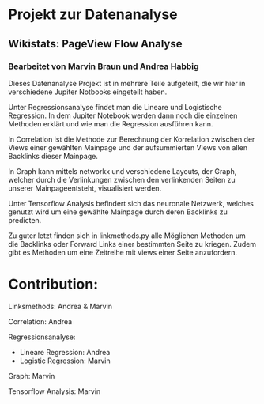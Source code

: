 # Projekt zur Datenanalyse 

## Wikistats: PageView Flow Analyse

### Bearbeitet von Marvin Braun und Andrea Habbig 


Dieses Datenanalyse Projekt ist in mehrere Teile aufgeteilt, 
die wir hier in verschiedene Jupiter Notbooks eingeteilt haben.

Unter Regressionsanalyse findet man die Lineare und Logistische 
Regression. In dem Jupiter Notebook werden dann noch die einzelnen 
Methoden erklärt und wie man die Regression ausführen kann. 

In Correlation ist die Methode zur Berechnung der Korrelation
zwischen der Views einer gewählten Mainpage und der aufsummierten
Views von allen Backlinks dieser Mainpage. 

In Graph kann mittels networkx und verschiedene Layouts, der Graph,
welcher durch die Verlinkungen zwischen den verlinkenden Seiten 
zu unserer Mainpageentsteht, visualisiert werden.

Unter Tensorflow Analysis befindert sich das neuronale Netzwerk, 
welches genutzt wird um eine gewählte Mainpage durch deren Backlinks
zu predicten.

Zu guter letzt finden sich in linkmethods.py alle Möglichen Methoden
um die Backlinks oder Forward Links einer bestimmten Seite zu kriegen.
Zudem gibt es Methoden um eine Zeitreihe mit views einer Seite 
anzufordern. 


# Contribution: 

Linksmethods: Andrea & Marvin 

Correlation: Andrea 

Regressionsanalyse:
- Lineare Regression: Andrea 
- Logistic Regression: Marvin 

Graph: Marvin 

Tensorflow Analysis: Marvin

